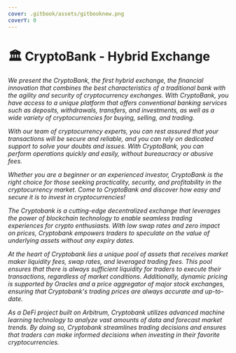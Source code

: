 ```yaml
---
cover: .gitbook/assets/gitbooknew.png
coverY: 0
---
```


# 🏛 CryptoBank - Hybrid Exchange

_We present the CryptoBank, the first hybrid exchange, the financial innovation that combines the best characteristics of a traditional bank with the agility and security of cryptocurrency exchanges. With CryptoBank, you have access to a unique platform that offers conventional banking services such as deposits, withdrawals, transfers, and investments, as well as a wide variety of cryptocurrencies for buying, selling, and trading._

_With our team of cryptocurrency experts, you can rest assured that your transactions will be secure and reliable, and you can rely on dedicated support to solve your doubts and issues. With CryptoBank, you can perform operations quickly and easily, without bureaucracy or abusive fees._

_Whether you are a beginner or an experienced investor, CryptoBank is the right choice for those seeking practicality, security, and profitability in the cryptocurrency market. Come to CryptoBank and discover how easy and secure it is to invest in cryptocurrencies!_

_The Cryptobank is a cutting-edge decentralized exchange that leverages the power of blockchain technology to enable seamless trading experiences for crypto enthusiasts. With low swap rates and zero impact on prices, Cryptobank empowers traders to speculate on the value of underlying assets without any expiry dates._

_At the heart of Cryptobank lies a unique pool of assets that receives market maker liquidity fees, swap rates, and leveraged trading fees. This pool ensures that there is always sufficient liquidity for traders to execute their transactions, regardless of market conditions. Additionally, dynamic pricing is supported by Oracles and a price aggregator of major stock exchanges, ensuring that Cryptobank's trading prices are always accurate and up-to-date._

_As a DeFi project built on Arbitrum, Cryptobank utilizes advanced machine learning technology to analyze vast amounts of data and forecast market trends. By doing so, Cryptobank streamlines trading decisions and ensures that traders can make informed decisions when investing in their favorite cryptocurrencies._
